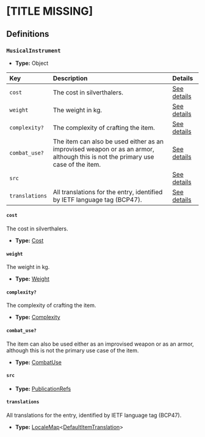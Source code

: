 # [TITLE MISSING]

## Definitions

### <a name="MusicalInstrument"></a> `MusicalInstrument`

- **Type:** Object

Key | Description | Details
:-- | :-- | :--
`cost` | The cost in silverthalers. | <a href="#MusicalInstrument/cost">See details</a>
`weight` | The weight in kg. | <a href="#MusicalInstrument/weight">See details</a>
`complexity?` | The complexity of crafting the item. | <a href="#MusicalInstrument/complexity">See details</a>
`combat_use?` | The item can also be used either as an improvised weapon or as an armor, although this is not the primary use case of the item. | <a href="#MusicalInstrument/combat_use">See details</a>
`src` |  | <a href="#MusicalInstrument/src">See details</a>
`translations` | All translations for the entry, identified by IETF language tag (BCP47). | <a href="#MusicalInstrument/translations">See details</a>

#### <a name="MusicalInstrument/cost"></a> `cost`

The cost in silverthalers.

- **Type:** <a href="./_Item.md#Cost">Cost</a>

#### <a name="MusicalInstrument/weight"></a> `weight`

The weight in kg.

- **Type:** <a href="./_Item.md#Weight">Weight</a>

#### <a name="MusicalInstrument/complexity"></a> `complexity?`

The complexity of crafting the item.

- **Type:** <a href="./_Item.md#Complexity">Complexity</a>

#### <a name="MusicalInstrument/combat_use"></a> `combat_use?`

The item can also be used either as an improvised weapon or as an armor, although this is not the primary use case of the item.

- **Type:** <a href="./_Item.md#CombatUse">CombatUse</a>

#### <a name="MusicalInstrument/src"></a> `src`

- **Type:** <a href="../../source/_PublicationRef.md#PublicationRefs">PublicationRefs</a>

#### <a name="MusicalInstrument/translations"></a> `translations`

All translations for the entry, identified by IETF language tag (BCP47).

- **Type:** <a href="../../_LocaleMap.md#LocaleMap">LocaleMap</a>&lt;<a href="./_Item.md#DefaultItemTranslation">DefaultItemTranslation</a>&gt;
